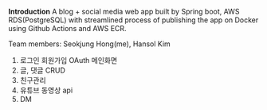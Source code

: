**Introduction**
A blog + social media web app built by Spring boot, AWS RDS(PostgreSQL) with streamlined process of publishing the app on Docker using Github Actions and AWS ECR.

Team members: Seokjung  Hong(me), Hansol Kim

1. 로그인 회원가입 OAuth 메인화면
2. 글, 댓글 CRUD
3. 친구관리
4. 유튜브 동영상 api 
5. DM

